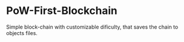 # PoW-First-Blockchain

Simple block-chain with customizable dificulty, that saves the chain to objects files.
